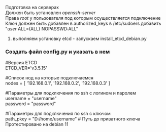 Подготовка на серверах  
Должен быть установлен *openssh-server*  
Права *root* у пользователя под которым осуществляется подключение  
Ключ должен быть добавлен в authorized_keys
в /etc/sudoers добавить "*user* ALL=(ALL) NOPASSWD:ALL"

1. выполняем установку etcd - запускаем install_etcd_debian.py

### Создать файл config.py и указать в нем ### 
#Версия ETCD  
ETCD_VER='v3.5.15'

#Список нод на которые подключаемся  
nodes = [
    '192.168.0.1',
    '192.168.0.2',
    '192.168.0.3'
]

#Параметры для подключения по ssh с логином и паролем  
username = "username"  
password = "password"

#Параметры для подключения по ssh с ключом  
path_pkey = "D:/home/username"  # Путь до приватного ключа
Протестировано на debian 11

